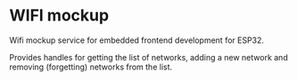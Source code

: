 # WIFI mockup
Wifi mockup service for embedded frontend development for ESP32.


Provides handles for getting the list of networks, adding a new network and removing (forgetting) networks from the list. 


